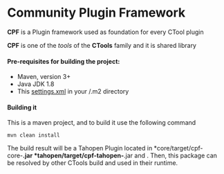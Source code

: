 # Community Plugin Framework

**CPF** is a Plugin framework used as foundation for every CTool plugin

**CPF** is one of the _tools_ of the **CTools** family and it is shared library

#### Pre-requisites for building the project:
* Maven, version 3+
* Java JDK 1.8
* This [settings.xml](https://raw.githubusercontent.com/pentaho/maven-parent-poms/master/maven-support-files/settings.xml) in your <user-home>/.m2 directory

#### Building it

This is a maven project, and to build it use the following command
```
mvn clean install
```
The build result will be a Tahopen Plugin located in *core/target/cpf-core-**.jar *tahopen/target/cpf-tahopen-**.jar and . Then, this package can be resolved by other CTools build and used in their runtime.
